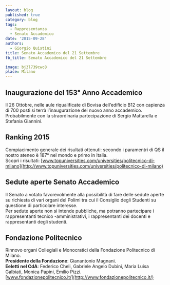 ```yaml
---
layout: blog
published: true
category: blog
tags:
  - Rappresentanza
  - Senato Accademico
date: '2015-09-28'
authors:
  - Giorgio Quistini
title: Senato Accademico del 21 Settembre
fb_title: Senato Accademico del 21 Settembre

image: bj3l739cwc8
place: Milano
---
```


Inaugurazione del 153° Anno Accademico
--------------------------------------

Il 26 Ottobre, nelle aule riqualificate di Bovisa dell’edificio B12 con capienza di 700 posti si terrà l’inaugurazione del nuovo anno accademico. Probabilmente con la straordinaria partecipazione di Sergio Mattarella e Stefania Giannini.

Ranking 2015
------------

Compiacimento generale dei risultati ottenuti: secondo i paramentri di QS il nostro ateneo è 187° nel mondo e primo in Italia.  
Scopri i risultati: [www.topuniversities.com/universities/politecnico-di-milano](http://www.topuniversities.com/universities/politecnico-di-milano)

Sedute aperte Senato Accademico
-------------------------------

Il Senato a votato favorevolmente alla possibilità di fare delle sedute aperte su richiesta di vari organi del Polimi tra cui il Consiglio degli Studenti su questione di particolare interesse.  
Per sedute aperte non si intende pubbliche, ma potranno partecipare i rappresentanti tecnico -amministrativi, i rappresentanti dei docenti e rappresentanti degli studenti.

Fondazione Politecnico
----------------------

Rinnovo organi Collegiali e Monocratici della Fondazione Politecnico di Milano.  
**Presidente della Fondazione**: Gianantonio Magnani.  
**Eeletti nel CdA**: Federico Cheli, Gabriele Angelo Dubini, Maria Luisa Galbiati, Monica Papini, Emilio Pizzi.  
[www.fondazionepolitecnico.it/](http://www.fondazionepolitecnico.it/)
